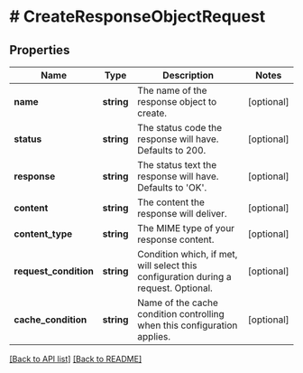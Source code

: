 # # CreateResponseObjectRequest

## Properties

Name | Type | Description | Notes
------------ | ------------- | ------------- | -------------
**name** | **string** | The name of the response object to create. | [optional] 
**status** | **string** | The status code the response will have. Defaults to 200. | [optional] 
**response** | **string** | The status text the response will have. Defaults to &#39;OK&#39;. | [optional] 
**content** | **string** | The content the response will deliver. | [optional] 
**content_type** | **string** | The MIME type of your response content. | [optional] 
**request_condition** | **string** | Condition which, if met, will select this configuration during a request. Optional. | [optional] 
**cache_condition** | **string** | Name of the cache condition controlling when this configuration applies. | [optional] 


[[Back to API list]](../../README.md#endpoints) [[Back to README]](../../README.md)

